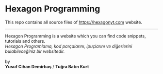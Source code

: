 # Hexagon Programming
This repo contains all source files of https://hexagonyt.com website.

-------
Hexagon Programming is a website which you can find code snippets, tutorials and others.<br>
*Hexagon Programlama, kod parçalarını, ipuçlarını ve diğerlerini bulabileceğiniz bir websitedir.*<br>
<br>by<br>
**Yusuf Cihan Demirbaş** / **Tuğra Batın Kurt**
